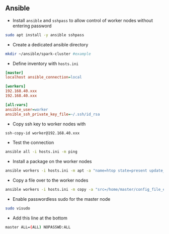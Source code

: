 ## Ansible
- Install `ansible` and `sshpass` to allow control of worker nodes without entering password

```bash
sudo apt install -y ansible sshpass
```

- Create a dedicated ansible directory

```bash
mkdir ~/ansible/spark-cluster #example
```


- Define inventory with `hosts.ini`

```ini
[master]
localhost ansible_connection=local

[workers]
192.168.40.xxx
192.168.40.xxx

[all:vars]
ansible_user=worker
ansible_ssh_private_key_file=~/.ssh/id_rsa
```

- Copy ssh key to worker nodes with 

```bash
ssh-copy-id worker@192.168.40.xxx
```


- Test the connection

```bash
ansible all -i hosts.ini -m ping
```

- Install a package on the worker nodes

```bash
ansible workers -i hosts.ini -m apt -a "name=htop state=present update_cache=true" -b -K
```

- Copy a file over to the worker nodes

```bash
ansible workers -i hosts.ini -m copy -a "src=/home/master/config_file_example dest=/home/worker/example_file owner=spark group=spark mode=0664"
```

- Enable  passwordless sudo for the master node

```bash
sudo visudo
```

- Add this line at the bottom

```bash
master ALL=(ALL) NOPASSWD:ALL
```

